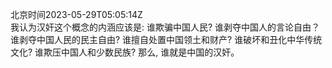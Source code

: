 北京时间2023-05-29T05:05:14Z<br>我认为汉奸这个概念的内涵应该是: 
谁欺骗中国人民? 
谁剥夺中国人的言论自由？
谁剥夺中国人民的民主自由? 
谁擅自处置中国领土和财产? 
谁破坏和丑化中华传统文化? 
谁欺压中国人和少数民族? 
那么, 谁就是中国的汉奸。<br><br><br>